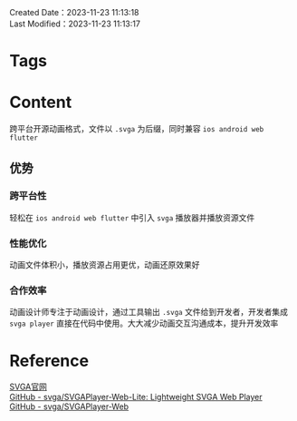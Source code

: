 Created Date：2023-11-23 11:13:18  
Last Modified：2023-11-23 11:13:17

# Tags

# Content

跨平台开源动画格式，文件以 `.svga` 为后缀，同时兼容 `ios android web flutter`

## 优势

### 跨平台性

轻松在 `ios android web flutter` 中引入 `svga` 播放器并播放资源文件  

### 性能优化

动画文件体积小，播放资源占用更优，动画还原效果好

### 合作效率

动画设计师专注于动画设计，通过工具输出 `.svga` 文件给到开发者，开发者集成 `svga player` 直接在代码中使用。大大减少动画交互沟通成本，提升开发效率

# Reference

[SVGA官网](https://svga.io/index.html)  
[GitHub - svga/SVGAPlayer-Web-Lite: Lightweight SVGA Web Player](https://github.com/svga/SVGAPlayer-Web-Lite)  
[GitHub - svga/SVGAPlayer-Web](https://github.com/svga/SVGAPlayer-Web)

